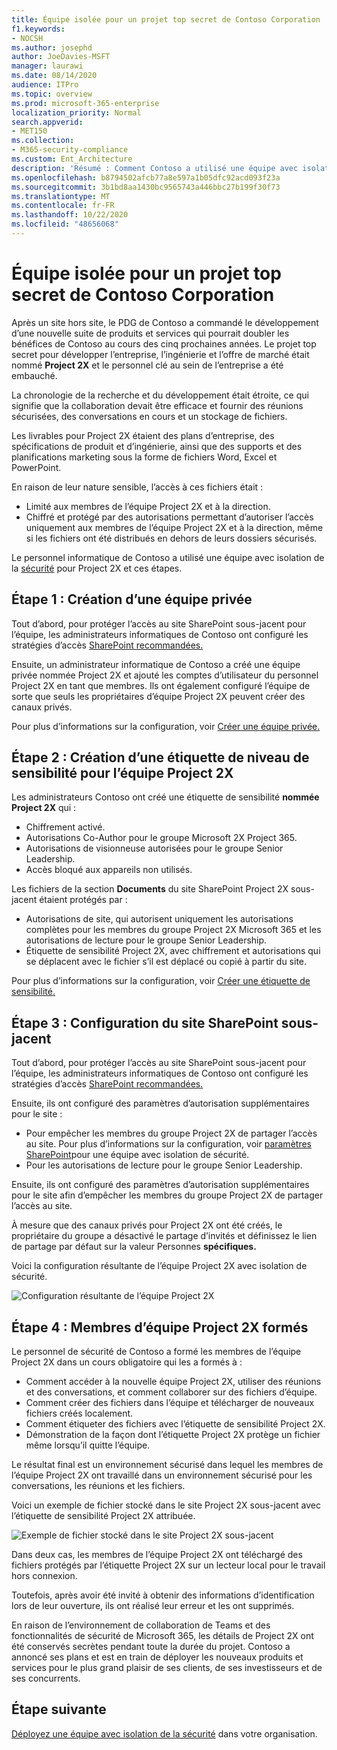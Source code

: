 ```yaml
---
title: Équipe isolée pour un projet top secret de Contoso Corporation
f1.keywords:
- NOCSH
ms.author: josephd
author: JoeDavies-MSFT
manager: laurawi
ms.date: 08/14/2020
audience: ITPro
ms.topic: overview
ms.prod: microsoft-365-enterprise
localization_priority: Normal
search.appverid:
- MET150
ms.collection:
- M365-security-compliance
ms.custom: Ent_Architecture
description: 'Résumé : Comment Contoso a utilisé une équipe avec isolation de sécurité pour un projet top secret afin de développer une nouvelle suite de produits et services.'
ms.openlocfilehash: b8794502afcb77a8e597a1b05dfc92acd093f23a
ms.sourcegitcommit: 3b1bd8aa1430bc9565743a446bbc27b199f30f73
ms.translationtype: MT
ms.contentlocale: fr-FR
ms.lasthandoff: 10/22/2020
ms.locfileid: "48656068"
---
```

# <a name="isolated-team-for-a-top-secret-project-of-the-contoso-corporation"></a>Équipe isolée pour un projet top secret de Contoso Corporation

Après un site hors site, le PDG de Contoso a commandé le développement d’une nouvelle suite de produits et services qui pourrait doubler les bénéfices de Contoso au cours des cinq prochaines années. Le projet top secret pour développer l’entreprise, l’ingénierie et l’offre de marché était nommé **Project 2X** et le personnel clé au sein de l’entreprise a été embauché. 

La chronologie de la recherche et du développement était étroite, ce qui signifie que la collaboration devait être efficace et fournir des réunions sécurisées, des conversations en cours et un stockage de fichiers.

Les livrables pour Project 2X étaient des plans d’entreprise, des spécifications de produit et d’ingénierie, ainsi que des supports et des planifications marketing sous la forme de fichiers Word, Excel et PowerPoint. 

En raison de leur nature sensible, l’accès à ces fichiers était :

- Limité aux membres de l’équipe Project 2X et à la direction.
- Chiffré et protégé par des autorisations permettant d’autoriser l’accès uniquement aux membres de l’équipe Project 2X et à la direction, même si les fichiers ont été distribués en dehors de leurs dossiers sécurisés.

Le personnel informatique de Contoso a utilisé une équipe avec isolation de la [sécurité](secure-teams-security-isolation.md) pour Project 2X et ces étapes.

## <a name="step-1-created-a-private-team"></a>Étape 1 : Création d’une équipe privée

Tout d’abord, pour protéger l’accès au site SharePoint sous-jacent pour l’équipe, les administrateurs informatiques de Contoso ont configuré les stratégies d’accès [SharePoint recommandées.](../security/office-365-security/sharepoint-file-access-policies.md)

Ensuite, un administrateur informatique de Contoso a créé une équipe privée nommée Project 2X et ajouté les comptes d’utilisateur du personnel Project 2X en tant que membres. Ils ont également configuré l’équipe de sorte que seuls les propriétaires d’équipe Project 2X peuvent créer des canaux privés.

Pour plus d’informations sur la configuration, voir [Créer une équipe privée.](secure-teams-security-isolation.md#create-a-private-team)

## <a name="step-2-created-a-sensitivity-label-for-the-project-2x-team"></a>Étape 2 : Création d’une étiquette de niveau de sensibilité pour l’équipe Project 2X

Les administrateurs Contoso ont créé une étiquette de sensibilité **nommée Project 2X** qui :

- Chiffrement activé.
- Autorisations Co-Author pour le groupe Microsoft 2X Project 365.
- Autorisations de visionneuse autorisées pour le groupe Senior Leadership.
- Accès bloqué aux appareils non utilisés.

Les fichiers de la section **Documents** du site SharePoint Project 2X sous-jacent étaient protégés par :

- Autorisations de site, qui autorisent uniquement les autorisations complètes pour les membres du groupe Project 2X Microsoft 365 et les autorisations de lecture pour le groupe Senior Leadership.
- Étiquette de sensibilité Project 2X, avec chiffrement et autorisations qui se déplacent avec le fichier s’il est déplacé ou copié à partir du site.

Pour plus d’informations sur la configuration, voir [Créer une étiquette de sensibilité.](secure-teams-security-isolation.md#create-a-sensitivity-label)

## <a name="step-3-configured-the-underlying-sharepoint-site"></a>Étape 3 : Configuration du site SharePoint sous-jacent

Tout d’abord, pour protéger l’accès au site SharePoint sous-jacent pour l’équipe, les administrateurs informatiques de Contoso ont configuré les stratégies d’accès [SharePoint recommandées.](../security/office-365-security/sharepoint-file-access-policies.md)

Ensuite, ils ont configuré des paramètres d’autorisation supplémentaires pour le site :

- Pour empêcher les membres du groupe Project 2X de partager l’accès au site. Pour plus d’informations sur la configuration, voir [paramètres SharePoint](secure-teams-security-isolation.md#sharepoint-settings)pour une équipe avec isolation de sécurité.
- Pour les autorisations de lecture pour le groupe Senior Leadership.

Ensuite, ils ont configuré des paramètres d’autorisation supplémentaires pour le site afin d’empêcher les membres du groupe Project 2X de partager l’accès au site. 

À mesure que des canaux privés pour Project 2X ont été créés, le propriétaire du groupe a désactivé le partage d’invités et définissez le lien de partage par défaut sur la valeur Personnes **spécifiques.**

Voici la configuration résultante de l’équipe Project 2X avec isolation de sécurité.

![Configuration résultante de l’équipe Project 2X](../media/contoso-team-for-top-secret-project.png)

 ## <a name="step-4-trained-project-2x-team-members"></a>Étape 4 : Membres d’équipe Project 2X formés

Le personnel de sécurité de Contoso a formé les membres de l’équipe Project 2X dans un cours obligatoire qui les a formés à :

- Comment accéder à la nouvelle équipe Project 2X, utiliser des réunions et des conversations, et comment collaborer sur des fichiers d’équipe.
- Comment créer des fichiers dans l’équipe et télécharger de nouveaux fichiers créés localement.
- Comment étiqueter des fichiers avec l’étiquette de sensibilité Project 2X.
- Démonstration de la façon dont l’étiquette Project 2X protège un fichier même lorsqu’il quitte l’équipe.

Le résultat final est un environnement sécurisé dans lequel les membres de l’équipe Project 2X ont travaillé dans un environnement sécurisé pour les conversations, les réunions et les fichiers.

Voici un exemple de fichier stocké dans le site Project 2X sous-jacent avec l’étiquette de sensibilité Project 2X attribuée.

![Exemple de fichier stocké dans le site Project 2X sous-jacent](../media/contoso-team-for-top-secret-project-example.png)

Dans deux cas, les membres de l’équipe Project 2X ont téléchargé des fichiers protégés par l’étiquette Project 2X sur un lecteur local pour le travail hors connexion. 

Toutefois, après avoir été invité à obtenir des informations d’identification lors de leur ouverture, ils ont réalisé leur erreur et les ont supprimés.

En raison de l’environnement de collaboration de Teams et des fonctionnalités de sécurité de Microsoft 365, les détails de Project 2X ont été conservés secrètes pendant toute la durée du projet. Contoso a annoncé ses plans et est en train de déployer les nouveaux produits et services pour le plus grand plaisir de ses clients, de ses investisseurs et de ses concurrents.

## <a name="next-step"></a>Étape suivante

[Déployez une équipe avec isolation de la sécurité](secure-teams-security-isolation.md) dans votre organisation.

